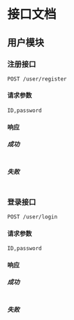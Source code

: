 # 接口文档

## 用户模块

### 注册接口

```
POST /user/register
```

#### 请求参数

```
ID,password
```

#### 响应

##### 成功

```

```

##### 失败

```

```

### 登录接口

```
POST /user/login
```

#### 请求参数

```
ID,password
```

#### 响应

##### 成功

```

```

##### 失败

```

```

